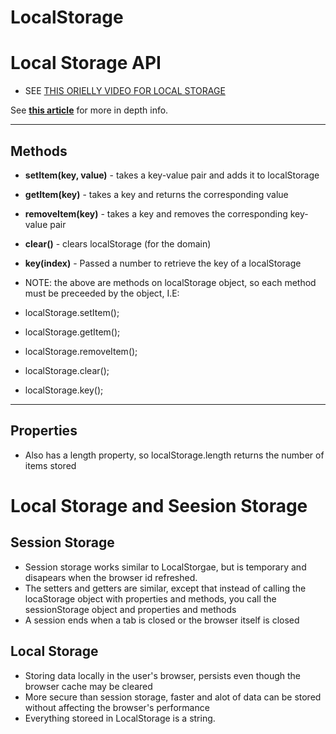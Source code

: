 # LocalStorage

# Local Storage API

- SEE [THIS ORIELLY VIDEO FOR LOCAL STORAGE](https://learning.oreilly.com/videos/advanced-html5/9781771370356/9781771370356-video163841/)

See **[this article](https://javascript.info/localstorage)** for more in depth info.

---
## Methods

- **setItem(key, value)** - takes a key-value pair and adds it to localStorage

- **getItem(key)** - takes a key and returns the corresponding value

- **removeItem(key)** - takes a key and removes the corresponding key-value pair

- **clear()** - clears localStorage (for the domain)

- **key(index)** - Passed a number to retrieve the key of a localStorage

- NOTE: the above are methods on localStorage object, so each method must be preceeded by the object, I.E:

- localStorage.setItem();

- localStorage.getItem();

- localStorage.removeItem();

- localStorage.clear();

- localStorage.key();
---
## Properties ##

- Also has a length property, so localStorage.length returns the number of items stored

# Local Storage and Seesion Storage

## Session  Storage
- Session storage works similar to LocalStorgae, but is temporary and disapears when the browser id refreshed.
- The setters and getters are similar, except that instead of calling the locaStorage object with properties and methods, you call the sessionStorage object and properties  and methods
- A session ends when a tab is closed or the browser itself is closed

## Local Storage
- Storing data locally in the user's browser, persists even though the browser cache may be cleared
- More secure than session storage, faster and alot of data can be stored without affecting the browser's performance
- Everything storeed in LocalStorage is a string.
